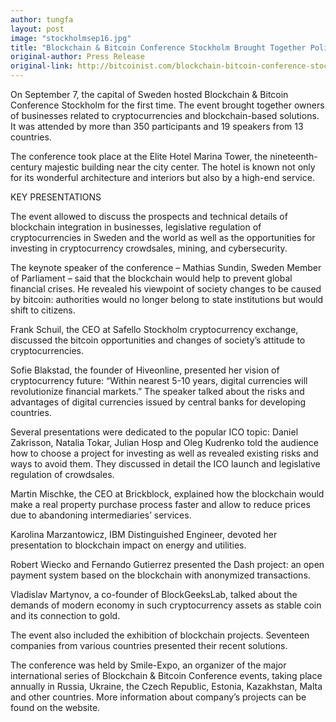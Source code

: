 ```yaml
---
author: tungfa
layout: post
image: "stockholmsep16.jpg"
title: "Blockchain & Bitcoin Conference Stockholm Brought Together Politicians, Investors and Developers "
original-author: Press Release 
original-link: http://bitcoinist.com/blockchain-bitcoin-conference-stockholm-brought-together-politicians-investors-developers/
---
```


On September 7, the capital of Sweden hosted Blockchain & Bitcoin Conference Stockholm for the first time. The event brought together owners of businesses related to cryptocurrencies and blockchain-based solutions. It was attended by more than 350 participants and 19 speakers from 13 countries.

The conference took place at the Elite Hotel Marina Tower, the nineteenth-century majestic building near the city center. The hotel is known not only for its wonderful architecture and interiors but also by a high-end service.

KEY PRESENTATIONS

The event allowed to discuss the prospects and technical details of blockchain integration in businesses, legislative regulation of cryptocurrencies in Sweden and the world as well as the opportunities for investing in cryptocurrency crowdsales, mining, and cybersecurity.

The keynote speaker of the conference – Mathias Sundin, Sweden Member of Parliament – said that the blockchain would help to prevent global financial crises. He revealed his viewpoint of society changes to be caused by bitcoin: authorities would no longer belong to state institutions but would shift to citizens.

Frank Schuil, the CEO at Safello Stockholm cryptocurrency exchange, discussed the bitcoin opportunities and changes of society’s attitude to cryptocurrencies.

Sofie Blakstad, the founder of Hiveonline, presented her vision of cryptocurrency future: “Within nearest 5-10 years, digital currencies will revolutionize financial markets.” The speaker talked about the risks and advantages of digital currencies issued by central banks for developing countries.

Several presentations were dedicated to the popular ICO topic: Daniel Zakrisson, Natalia Tokar, Julian Hosp and Oleg Kudrenko told the audience how to choose a project for investing as well as revealed existing risks and ways to avoid them. They discussed in detail the ICO launch and legislative regulation of crowdsales.

Martin Mischke, the СЕО at Brickblock, explained how the blockchain would make a real property purchase process faster and allow to reduce prices due to abandoning intermediaries’ services.

Karolina Marzantowicz, IBM Distinguished Engineer, devoted her presentation to blockchain impact on energy and utilities.

Robert Wiecko and Fernando Gutierrez presented the Dash project: an open payment system based on the blockchain with anonymized transactions.

Vladislav Martynov, a co-founder of BlockGeeksLab, talked about the demands of modern economy in such cryptocurrency assets as stable coin and its connection to gold.

The event also included the exhibition of blockchain projects. Seventeen companies from various countries presented their recent solutions.

The conference was held by Smile-Expo, an organizer of the major international series of Blockchain & Bitcoin Conference events, taking place annually in Russia, Ukraine, the Czech Republic, Estonia, Kazakhstan, Malta and other countries. More information about company’s projects can be found on the website.

